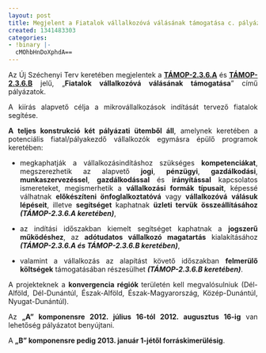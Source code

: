 ```yaml
---
layout: post
title: Megjelent a Fiatalok vállalkozóvá válásának támogatása c. pályázat
created: 1341483303
categories:
- !binary |-
  cMOhbHnDoXphdA==
---
```

<p style="text-align: justify;">Az Új Széchenyi Terv keretében megjelentek a <a href="http://www.goldconsulting.eu/palyazatok/vallalkozasfejlesztes/fiatalok-vallalkozova-valasanak-tamogatasa" title="Pályázat kivonata"><strong>TÁMOP-2.3.6.A</strong></a> és <a href="http://www.goldconsulting.eu/palyazatok/vallalkozasfejlesztes/fiatalok-vallalkozova-valasanak-tamogatasa-konvergencia-regiokban-b" title="Pályázat kivonata"><strong>TÁMOP-2.3.6.B</strong></a> jelű, „<strong>Fiatalok vállalkozóvá válásának támogatása</strong>” című pályázatok.</p><p style="text-align: justify;">A kiírás alapvető célja a mikrovállalkozások indítását tervező fiatalok segítése.</p><p style="text-align: justify;"><strong>A teljes konstrukció két pályázati ütemből áll</strong>, amelynek keretében a potenciális fiatal/pályakezdő vállalkozók egymásra épülő programok keretében:</p><ul><li style="text-align: justify;">megkaphatják a vállalkozásindításhoz szükséges <strong>kompetenciákat</strong>, megszerezhetik az alapvető <strong>jogi</strong>, <strong>pénzügyi</strong>, <strong>gazdálkodási</strong>, <strong>munkaszervezéssel</strong>, <strong>gazdálkodással</strong> és <strong>irányítással</strong> kapcsolatos ismereteket, megismerhetik a <strong>vállalkozási formák típusait</strong>, képessé válhatnak <strong>előkészíteni önfoglalkoztatóvá</strong> vagy <strong>vállalkozóvá</strong> <strong>válásuk lépéseit</strong>, illetve <strong>segítséget</strong> kaphatnak <strong>üzleti tervük összeállításához</strong> <em><strong>(TÁMOP-2.3.6.A keretében)</strong></em>,</li></ul><ul style="text-align: justify;"><li>az indítási időszakban kiemelt segítséget kaphatnak a <strong>jogszerű működéshez</strong>, az <strong>adótudatos vállalkozó magatartás</strong> kialakításához <em><strong>(TÁMOP-2.3.6.A és TÁMOP-2.3.6.B keretében)</strong></em>,</li></ul><ul><li style="text-align: justify;">valamint a vállalkozás az alapítást követő időszakban <strong>felmerülő költségek</strong> támogatásában részesülhet <em><strong>(TÁMOP-2.3.6.B keretében)</strong></em>.</li></ul><p style="text-align: justify;">A projekteknek a <strong>konvergencia régiók </strong>területén kell megvalósulniuk (Dél-Alföld, Dél-Dunántúl, Észak-Alföld, Észak-Magyarország, Közép-Dunántúl, Nyugat-Dunántúl).</p><p style="text-align: justify;">Az <strong>„A” komponensre 2012. július 16-tól 2012. augusztus 16-ig</strong> van lehetőség pályázatot benyújtani.</p><p style="text-align: justify;">A <strong>„B” komponensre pedig 2013. január 1-jétől forráskimerülésig</strong>.</p>
